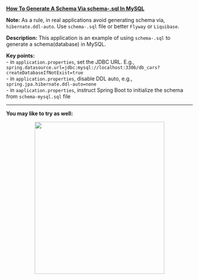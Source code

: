 **[How To Generate A Schema Via schema-.sql In MySQL](https://github.com/AnghelLeonard/Hibernate-SpringBoot/tree/master/HibernateSpringBootMatchSingleSchemaAndTable)**

**Note:** As a rule, in real applications avoid generating schema via, `hibernate.ddl-auto`. Use `schema-.sql` file or better `Flyway` or `Liquibase`.

**Description:** This application is an example of using `schema-.sql` to generate a schema(database) in MySQL.

**Key points:**\
     - in `application.properties`, set the JDBC URL. E.g., `spring.datasource.url=jdbc:mysql://localhost:3306/db_cars?createDatabaseIfNotExist=true`\
     - in `application.properties`, disable DDL auto, e.g., `spring.jpa.hibernate.ddl-auto=none`\
     - in `aaplication.properties`, instruct Spring Boot to initialize the schema from `schema-mysql.sql` file  
     
-------------------------------

**You may like to try as well:**
<a href="https://leanpub.com/java-persistence-performance-illustrated-guide"><p align="center"><img src="https://github.com/AnghelLeonard/Hibernate-SpringBoot/blob/master/Java%20Persistence%20Performance%20Illustrated%20Guide.jpg" height="410" width="350"/></p></a>
